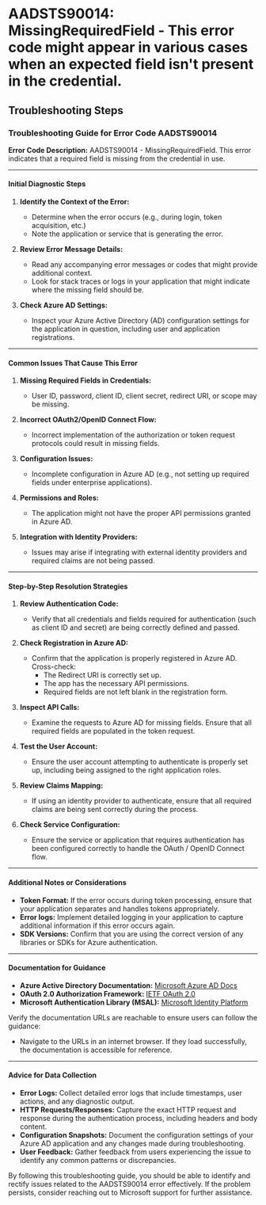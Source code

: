 # AADSTS90014: MissingRequiredField - This error code might appear in various cases when an expected field isn't present in the credential.


## Troubleshooting Steps
### Troubleshooting Guide for Error Code AADSTS90014

**Error Code Description:** AADSTS90014 - MissingRequiredField. This error indicates that a required field is missing from the credential in use.

---

#### Initial Diagnostic Steps

1. **Identify the Context of the Error:**
   - Determine when the error occurs (e.g., during login, token acquisition, etc.)
   - Note the application or service that is generating the error.

2. **Review Error Message Details:**
   - Read any accompanying error messages or codes that might provide additional context.
   - Look for stack traces or logs in your application that might indicate where the missing field should be.

3. **Check Azure AD Settings:**
   - Inspect your Azure Active Directory (AD) configuration settings for the application in question, including user and application registrations.

---

#### Common Issues That Cause This Error

1. **Missing Required Fields in Credentials:**
   - User ID, password, client ID, client secret, redirect URI, or scope may be missing.

2. **Incorrect OAuth2/OpenID Connect Flow:**
   - Incorrect implementation of the authorization or token request protocols could result in missing fields.

3. **Configuration Issues:**
   - Incomplete configuration in Azure AD (e.g., not setting up required fields under enterprise applications).

4. **Permissions and Roles:**
   - The application might not have the proper API permissions granted in Azure AD.

5. **Integration with Identity Providers:**
   - Issues may arise if integrating with external identity providers and required claims are not being passed.

---

#### Step-by-Step Resolution Strategies

1. **Review Authentication Code:**
   - Verify that all credentials and fields required for authentication (such as client ID and secret) are being correctly defined and passed.

2. **Check Registration in Azure AD:**
   - Confirm that the application is properly registered in Azure AD. Cross-check:
     - The Redirect URI is correctly set up.
     - The app has the necessary API permissions.
     - Required fields are not left blank in the registration form.

3. **Inspect API Calls:**
   - Examine the requests to Azure AD for missing fields. Ensure that all required fields are populated in the token request.

4. **Test the User Account:**
   - Ensure the user account attempting to authenticate is properly set up, including being assigned to the right application roles.

5. **Review Claims Mapping:**
   - If using an identity provider to authenticate, ensure that all required claims are being sent correctly during the process.

6. **Check Service Configuration:**
   - Ensure the service or application that requires authentication has been configured correctly to handle the OAuth / OpenID Connect flow.

---

#### Additional Notes or Considerations

- **Token Format:** If the error occurs during token processing, ensure that your application separates and handles tokens appropriately.
- **Error logs:** Implement detailed logging in your application to capture additional information if this error occurs again.
- **SDK Versions:** Confirm that you are using the correct version of any libraries or SDKs for Azure authentication.

---

#### Documentation for Guidance

- **Azure Active Directory Documentation:** [Microsoft Azure AD Docs](https://docs.microsoft.com/en-us/azure/active-directory/)
- **OAuth 2.0 Authorization Framework:** [IETF OAuth 2.0](https://datatracker.ietf.org/doc/html/rfc6749)
- **Microsoft Authentication Library (MSAL):** [Microsoft Identity Platform](https://docs.microsoft.com/en-us/azure/active-directory/develop/msal-overview)

Verify the documentation URLs are reachable to ensure users can follow the guidance:
- Navigate to the URLs in an internet browser. If they load successfully, the documentation is accessible for reference.

---

#### Advice for Data Collection

- **Error Logs:** Collect detailed error logs that include timestamps, user actions, and any diagnostic output.
- **HTTP Requests/Responses:** Capture the exact HTTP request and response during the authentication process, including headers and body content.
- **Configuration Snapshots:** Document the configuration settings of your Azure AD application and any changes made during troubleshooting.
- **User Feedback:** Gather feedback from users experiencing the issue to identify any common patterns or discrepancies.

By following this troubleshooting guide, you should be able to identify and rectify issues related to the AADSTS90014 error effectively. If the problem persists, consider reaching out to Microsoft support for further assistance.